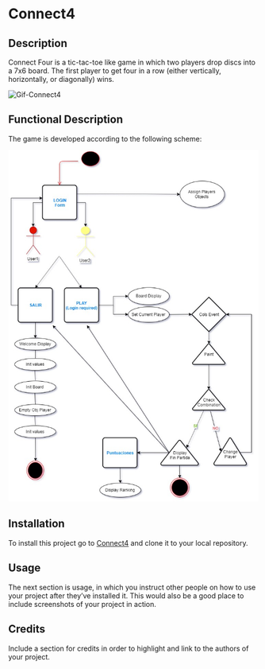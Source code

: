 # Connect4

## Description

Connect Four is a tic-tac-toe like game in which two players drop discs into a 7x6 board. The first player to get four in a row (either vertically, horizontally, or diagonally) wins.


![Gif-Connect4](https://media2.giphy.com/media/Zey3Av3PpHISA/200.webp?cid=790b76116ef6ebef6428d453f1f0b65f56c7d21e141db45b&rid=200.webp)


## Functional Description

The game is developed according to the following scheme:

![Activities](connect4.jpg)

## Installation

To install this project go to [Connect4](https://github.com/manoli2013/Connect4.git) and clone it to your local repository.

## Usage

The next section is usage, in which you instruct other people on how to use your project after they’ve installed it. This would also be a good place to include screenshots of your project in action.

## Credits

Include a section for credits in order to highlight and link to the authors of your project.




